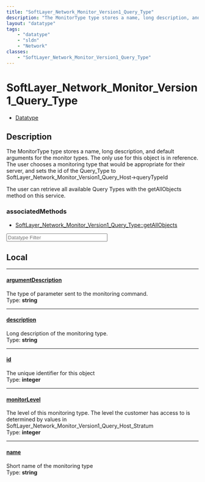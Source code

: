 ```yaml
---
title: "SoftLayer_Network_Monitor_Version1_Query_Type"
description: "The MonitorType type stores a name, long description, and default arguments for the monitor types.  The only use for thi... "
layout: "datatype"
tags:
    - "datatype"
    - "sldn"
    - "Network"
classes:
    - "SoftLayer_Network_Monitor_Version1_Query_Type"
---
```


# SoftLayer_Network_Monitor_Version1_Query_Type
<div id='service-datatype'>
    <ul id='sldn-reference-tabs'>
        <li id='datatype'> <a href='/reference/datatypes/SoftLayer_Network_Monitor_Version1_Query_Type' >Datatype</a></li>
    </ul>
</div>

## Description 


The MonitorType type stores a name, long description, and default arguments for the monitor types.  The only use for this object is in reference.  The user chooses a monitoring type that would be appropriate for their server, and sets the id of the Query_Type to SoftLayer_Network_Monitor_Version1_Query_Host->queryTypeId 

The user can retrieve all available Query Types with the getAllObjects method on this service. 


### associatedMethods

*  [SoftLayer_Network_Monitor_Version1_Query_Type::getAllObjects](/reference/services/SoftLayer_Network_Monitor_Version1_Query_Type/getAllObjects )





<!-- Filer BEGIN -->
<div class="view-filters">
        <div class="clearfix">
            <div class="search-input-box">
                <input placeholder="Datatype Filter" onkeyup="titleSearch(inputId='prop-input', divId='properties', elementClass='prop-row')" 
                    type="text" id="prop-input" value="" size="30" maxlength="128" class="form-text">
            </div>
        </div>
</div>
<!-- Filer END -->

<div id="properties" class="content">
<div id="localProperties" class="prop-content" >

## Local
<div class="prop-row">

-----
[argumentDescription]: #argumentdescription
#### [argumentDescription]
The type of parameter sent to the monitoring command.  
<span class="type-label">Type: </span>**string**  



</div>
<div class="prop-row">

-----
[description]: #description
#### [description]
Long description of the monitoring type.  
<span class="type-label">Type: </span>**string**  



</div>
<div class="prop-row">

-----
[id]: #id
#### [id]
The unique identifier for this object  
<span class="type-label">Type: </span>**integer**  



</div>
<div class="prop-row">

-----
[monitorLevel]: #monitorlevel
#### [monitorLevel]
The level of this monitoring type.  The level the customer has access to is determined by values in SoftLayer_Network_Monitor_Version1_Query_Host_Stratum  
<span class="type-label">Type: </span>**integer**  



</div>
<div class="prop-row">

-----
[name]: #name
#### [name]
Short name of the monitoring type  
<span class="type-label">Type: </span>**string**  



</div>
</div>
<!-- LOCAL PROPERTY END -->

</div>


